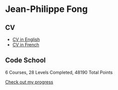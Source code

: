 # Jean-Philippe Fong

CV
----
* [CV in English](https://drive.google.com/open?id=0B_4vKCxSxDLIMkNIcUNiQ2ZyYTg)
* [CV in French](https://drive.google.com/open?id=0B_4vKCxSxDLIUjZvVnFCQlBfd00)

Code School
----
6 Courses, 28 Levels Completed, 48190 Total Points 

[Check out my progress](https://www.codeschool.com/users/1760941)
